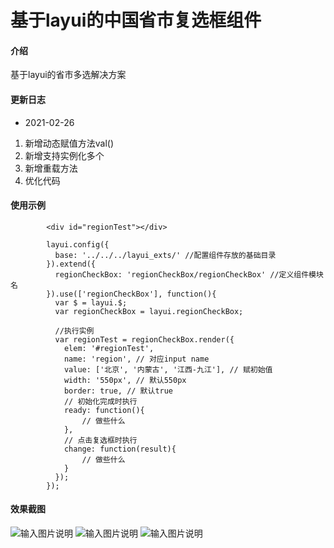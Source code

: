 # 基于layui的中国省市复选框组件

#### 介绍
基于layui的省市多选解决方案

#### 更新日志
- 2021-02-26
1. 新增动态赋值方法val()
2. 新增支持实例化多个
3. 新增重载方法
4. 优化代码


#### 使用示例

```
        <div id="regionTest"></div>
```


```
        layui.config({
		  base: '../../../layui_exts/' //配置组件存放的基础目录
		}).extend({
		  regionCheckBox: 'regionCheckBox/regionCheckBox' //定义组件模块名
		}).use(['regionCheckBox'], function(){
		  var $ = layui.$;
		  var regionCheckBox = layui.regionCheckBox;
		  
		  //执行实例
		  var regionTest = regionCheckBox.render({
			elem: '#regionTest',
			name: 'region', // 对应input name
			value: ['北京', '内蒙古', '江西-九江'], // 赋初始值
			width: '550px', // 默认550px
			border: true, // 默认true
			// 初始化完成时执行
			ready: function(){
				// 做些什么
			},
			// 点击复选框时执行
			change: function(result){
				// 做些什么
			}
		  });		  
		});
```

#### 效果截图
![输入图片说明](https://images.gitee.com/uploads/images/2020/0501/162811_9a3fe9c6_5563527.png "微信截图_20200501162506.png")
![输入图片说明](https://images.gitee.com/uploads/images/2020/0501/162825_de117f69_5563527.png "微信截图_20200501162532.png")
![输入图片说明](https://images.gitee.com/uploads/images/2020/0501/162836_74da12f7_5563527.png "微信截图_20200501162544.png")
